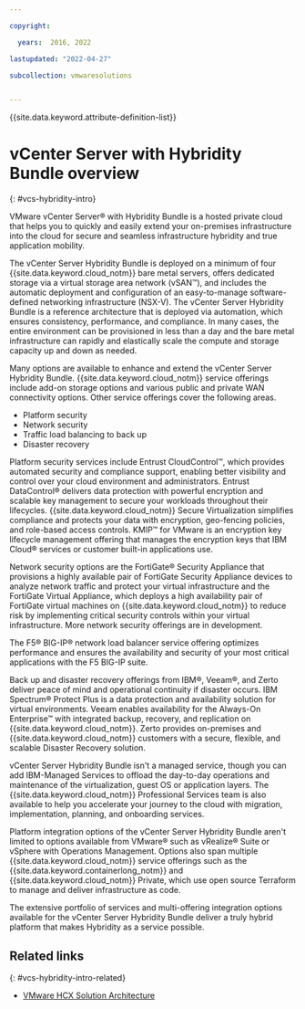 ```yaml
---

copyright:

  years:  2016, 2022

lastupdated: "2022-04-27"

subcollection: vmwaresolutions


---
```


{{site.data.keyword.attribute-definition-list}}

# vCenter Server with Hybridity Bundle overview
{: #vcs-hybridity-intro}

VMware vCenter Server® with Hybridity Bundle is a hosted private cloud that helps you to quickly and easily extend your on-premises infrastructure into the cloud for secure and seamless infrastructure hybridity and true application mobility.

The vCenter Server Hybridity Bundle is deployed on a minimum of four {{site.data.keyword.cloud_notm}} bare metal servers, offers dedicated storage via a virtual storage area network (vSAN™), and includes the automatic deployment and configuration of an easy-to-manage software-defined networking infrastructure (NSX-V). The vCenter Server Hybridity Bundle is a reference architecture that is deployed via automation, which ensures consistency, performance, and compliance. In many cases, the entire environment can be provisioned in less than a day and the bare metal infrastructure can rapidly and elastically scale the compute and storage capacity up and down as needed.

Many options are available to enhance and extend the vCenter Server Hybridity Bundle. {{site.data.keyword.cloud_notm}} service offerings include add-on storage options and various public and private WAN connectivity options. Other service offerings cover the following areas.
* Platform security
* Network security
* Traffic load balancing to back up
* Disaster recovery

Platform security services include Entrust CloudControl™, which provides automated security and compliance support, enabling better visibility and control over your cloud environment and administrators. Entrust DataControl® delivers data protection with powerful encryption and scalable key management to secure your workloads throughout their lifecycles. {{site.data.keyword.cloud_notm}} Secure Virtualization simplifies compliance and protects your data with encryption, geo-fencing policies, and role-based access controls. KMIP™ for VMware is an encryption key lifecycle management offering that manages the encryption keys that IBM Cloud® services or customer built-in applications use.

Network security options are the FortiGate® Security Appliance that provisions a highly available pair of FortiGate Security Appliance devices to analyze network traffic and protect your virtual infrastructure and the FortiGate Virtual Appliance, which deploys a high availability pair of FortiGate virtual machines on {{site.data.keyword.cloud_notm}} to reduce risk by implementing critical security controls within your virtual infrastructure. More network security offerings are in development.

The F5® BIG-IP® network load balancer service offering optimizes performance and ensures the availability and security of your most critical applications with the F5 BIG-IP suite.

Back up and disaster recovery offerings from IBM®, Veeam®, and Zerto deliver peace of mind and operational continuity if disaster occurs. IBM Spectrum® Protect Plus is a data protection and availability solution for virtual environments. Veeam enables availability for the Always-On Enterprise™ with integrated backup, recovery, and replication on {{site.data.keyword.cloud_notm}}. Zerto provides on-premises and {{site.data.keyword.cloud_notm}} customers with a secure, flexible, and scalable Disaster Recovery solution.

vCenter Server Hybridity Bundle isn't a managed service, though you can add IBM-Managed Services to offload the day-to-day operations and maintenance of the virtualization, guest OS or application layers. The {{site.data.keyword.cloud_notm}} Professional Services team is also available to help you accelerate your journey to the cloud with migration, implementation, planning, and onboarding services.

Platform integration options of the vCenter Server Hybridity Bundle aren't limited to options available from VMware® such as vRealize® Suite or vSphere with Operations Management. Options also span multiple {{site.data.keyword.cloud_notm}} service offerings such as the {{site.data.keyword.containerlong_notm}} and {{site.data.keyword.cloud_notm}} Private, which use open source Terraform to manage and deliver infrastructure as code.

The extensive portfolio of services and multi-offering integration options available for the vCenter Server Hybridity Bundle deliver a truly hybrid platform that makes Hybridity as a service possible.

## Related links
{: #vcs-hybridity-intro-related}

* [VMware HCX Solution Architecture](/docs/vmwaresolutions?topic=vmwaresolutions-hcx-archi-intro#hcx-archi-intro)

